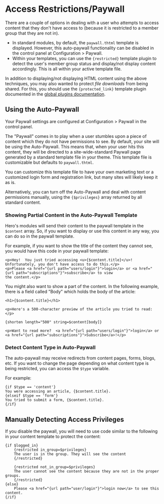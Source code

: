 # Access Restrictions/Paywall

There are a couple of options in dealing with a user who attempts to access content that they don't have access to (because it is restricted to a member group that they are not in).

* In standard modules, by default, the `paywall.thtml` template is displayed.  However, this auto-paywall functionality can be disabled in the control panel at Configuration > Paywall.
* Within your templates, you can use the `{restricted}` template plugin to detect the user's member group status and display/not display content accordingly.  This is all within your active template file.

In addition to displaying/not displaying HTML content using the above techniques, you may also wanted to protect *file downloads* from being shared.  For this, you should use the `{protected_link}` template plugin documented in the [global plugins documentation](/docs/designers/reference/global_plugins.md).

## Using the Auto-Paywall

Your Paywall settings are configured at Configuration > Paywall in the control panel.

The "Paywall" comes in to play when a user stumbles upon a piece of content which they do not have permissions to see.  By default, your site will be using the Auto-Paywall.  This means that, when your user hits this content, they will be directed to a site-wide-standard Paywall page generated by a standard template file in your theme.  This template file is customizable but defaults to `paywall.thtml`.

You can customize this template file to have your own marketing text or a customized login form and registration link, but many sites will likely keep it as is.

Alternatively, you can turn off the Auto-Paywall and deal with content permissions manually, using the `{$privileges}` array returned by all standard content.

### Showing Partial Content in the Auto-Paywall Template

Hero's modules will send their content to the paywall template in the `$content` array.  So, if you want to display or use this content in any way, you can do so in the paywall template.

For example, if you want to show the title of the content they cannot see, you would have this code in your paywall template:

```
<p>Hey!  You just tried accessing <u>{$content.title}</u>!  Unfortunately, you don't have access to do this.</p>
<p>Please <a href="{url path="users/login"}">login</a> or <a href="{url path="subscriptions"}">subscribe</a> to view
the content.</p>
```

You might also want to show a part of the content.  In the following example, there is a field called "Body" which holds the body of the article:

```
<h1>{$content.title}</h1>

<p>Here's a 500-character preview of the article you tried to read:</p>

{shorten length="500" string=$content[body]}

<p>Want to read more?  <a href="{url path="users/login"}">login</a> or <a href="{url path="subscriptions"}">Subscribe</a>!</p>
```

### Detect Content Type in Auto-Paywall

The auto-paywall may receive redirects from content pages, forms, blogs, etc. If you want to change the page depending on what content type is being restricted, you can access the `$type` variable.

For example:

```
{if $type == 'content'}
You were accessing an article, {$content.title}.
{elseif $type == 'form'}
You tried to submit a form, {$content.title}.
{/if}
```

## Manually Detecting Access Privileges

If you disable the paywall, you will need to use code similar to the following in your content template to protect the content:

```
{if $logged_in}
	{restricted in_group=$privileges}
	The user is in the group. They will see the content
	{/restricted}
	
	{restricted not_in_group=$privileges}
	The user cannot see the content because they are not in the proper groups.
	{/restricted}
{else}
	Please <a href="{url path="user/login"}">login now</a> to see this content.
{/if}
```